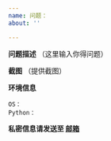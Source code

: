 ```yaml
---
name: 问题：
about: ''

---
```


**问题描述**
（这里输入你得问题）

**截图**
（提供截图）

**环境信息**
```
OS：
Python：
```

**私密信息请发送至 [邮箱](mailto:j__xnt@163.com)**
